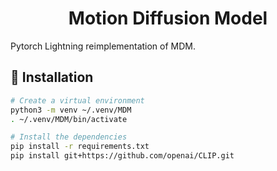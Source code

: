 <div align="center">

# Motion Diffusion Model

</div>

Pytorch Lightning reimplementation of MDM.


## 🔨 Installation
```bash
# Create a virtual environment
python3 -m venv ~/.venv/MDM
. ~/.venv/MDM/bin/activate

# Install the dependencies
pip install -r requirements.txt
pip install git+https://github.com/openai/CLIP.git
```